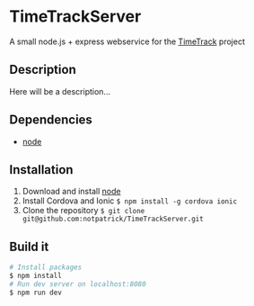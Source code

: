 # TimeTrackServer

A small node.js + express webservice for the [TimeTrack](https://github.com/notpatrick/TimeTrack) project

## Description

Here will be a description...

## Dependencies

* [node](https://nodejs.org/)

## Installation

1. Download and install [node](https://nodejs.org/)
2. Install Cordova and Ionic `$ npm install -g cordova ionic`
3. Clone the repository `$ git clone git@github.com:notpatrick/TimeTrackServer.git`

## Build it

``` bash
# Install packages
$ npm install 
# Run dev server on localhost:8080
$ npm run dev
```